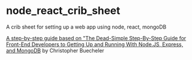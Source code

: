# node_react_crib_sheet
A crib sheet for setting up a web app using node, react, mongoDB


[A step-by-step guide based on "The Dead-Simple Step-By-Step Guide for Front-End Developers to Getting Up and Running With Node.JS, Express, and MongoDB](!https://closebrace.com/tutorials/2017-03-02/the-dead-simple-step-by-step-guide-for-front-end-developers-to-getting-up-and-running-with-nodejs-express-and-mongodb) by Christopher Buecheler  
